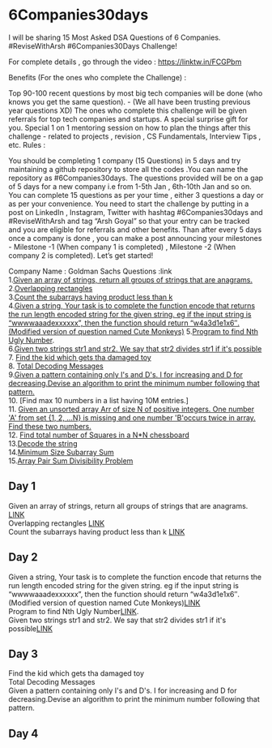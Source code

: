 # 6Companies30days
I will be sharing 15 Most Asked DSA Questions of 6 Companies. #ReviseWithArsh #6Companies30Days Challenge!

For complete details , go through the video : https://linktw.in/FCGPbm

Benefits (For the ones who complete the Challenge) :

Top 90-100 recent questions by most big tech companies will be done (who knows you get the same question). - (We all have been trusting previous year questions XD) The ones who complete this challenge will be given referrals for top tech companies and startups. A special surprise gift for you. Special 1 on 1 mentoring session on how to plan the things after this challenge - related to projects , revision , CS Fundamentals, Interview Tips , etc. Rules :

You should be completing 1 company (15 Questions) in 5 days and try maintaining a github repository to store all the codes .You can name the repository as #6Companies30days. The questions provided will be on a gap of 5 days for a new company i.e from 1-5th Jan , 6th-10th Jan and so on. You can complete 15 questions as per your time , either 3 questions a day or as per your convenience. You need to start the challenge by putting in a post on LinkedIn , Instagram, Twitter with hashtag #6Companies30days and #ReviseWithArsh and tag “Arsh Goyal” so that your entry can be tracked and you are eligible for referrals and other benefits. Than after every 5 days once a company is done , you can make a post announcing your milestones - Milestone -1 (When company 1 is completed) , Milestone -2 (When company 2 is completed). Let’s get started!

Company Name : Goldman Sachs
Questions :link<br>
1.[Given an array of strings, return all groups of strings that are anagrams.](https://practice.geeksforgeeks.org/problems/print-anagrams-together/1/)<br>
2.[Overlapping rectangles](https://practice.geeksforgeeks.org/problems/overlapping-rectangles1924/1/)<br>
3.[Count the subarrays having product less than k](https://practice.geeksforgeeks.org/problems/count-the-subarrays-having-product-less-than-k1708/1/)<br>
4.[Given a string, Your task is to  complete the function encode that returns the run length encoded string for the given string.
eg if the input string is “wwwwaaadexxxxxx”, then the function should return “w4a3d1e1x6″.(Modified version of question named Cute Monkeys)](https://practice.geeksforgeeks.org/problems/run-length-encoding/1/)
5.[Program to find Nth Ugly Number](https://practice.geeksforgeeks.org/problems/ugly-numbers2254/1/).<br>
6.[Given two strings str1 and str2. We say that str2 divides str1 if it's possible](https://leetcode.com/problems/greatest-common-divisor-of-strings/submissions/)<br>
7. [Find the kid which gets tha damaged toy]( https://www.geeksforgeeks.org/distributing-m-items-circle-size-n-starting-k-th-position/)<br>
8. [Total Decoding Messages]( https://practice.geeksforgeeks.org/problems/total-decoding-messages1235/1/)<br>
9.[Given a pattern containing only I's and D's. I for increasing and D for decreasing.Devise an algorithm to print the minimum number following that pattern.](https://practice.geeksforgeeks.org/problems/number-following-a-pattern3126/1)<br>
10. [Find max 10 numbers in a list having 10M entries.]<br>
11. [Given an unsorted array Arr of size N of positive integers. One number 'A' from  set {1, 2, …N} is missing and one number 'B'occurs twice in array. Find these two numbers.](https://practice.geeksforgeeks.org/problems/find-missing-and-repeating2512/1/)<br>
12.  [Find total number of Squares in a N*N chessboard](https://practice.geeksforgeeks.org/problems/squares-in-nn-chessboard1801/1)<br>
13.[Decode the string](https://practice.geeksforgeeks.org/problems/decode-the-string2444/1)<br>
14.[Minimum Size Subarray Sum](https://leetcode.com/problems/minimum-size-subarray-sum/)<br>
15.[Array Pair Sum Divisibility Problem](https://practice.geeksforgeeks.org/problems/array-pair-sum-divisibility-problem3257/1)<br>

## Day 1
Given an array of strings, return all groups of strings that are anagrams. [LINK](https://github.com/Muskan-creator/-6Companies30days/blob/main/Print%20Anagrams%20Together.cpp)<br>
Overlapping rectangles [LINK](https://github.com/Muskan-creator/-6Companies30days/blob/main/Print%20Anagrams%20Together.cpp)<br>
Count the subarrays having product less than k [LINK](https://github.com/Muskan-creator/-6Companies30days/blob/main/Count%20the%20subarrays%20having%20product%20less%20than%20k.cpp)<br>
## Day 2
Given a string, Your task is to  complete the function encode that returns the run length encoded string for the given string.
eg if the input string is “wwwwaaadexxxxxx”, then the function should return “w4a3d1e1x6″.(Modified version of question named Cute Monkeys)[LINK](https://github.com/Muskan-creator/-6Companies30days/blob/main/Run%20Length%20Encoding.cpp)<br>
Program to find Nth Ugly Number[LINK](https://github.com/Muskan-creator/-6Companies30days/blob/main/Uglyno.cpp).<br>
Given two strings str1 and str2. We say that str2 divides str1 if it's possible[LINK](https://github.com/Muskan-creator/-6Companies30days/tree/main)<br>
## Day 3
Find the kid which gets tha damaged toy<br>
 Total Decoding Messages<br>
Given a pattern containing only I's and D's. I for increasing and D  for decreasing.Devise an algorithm to print the minimum number following that pattern.<br>
## Day 4

